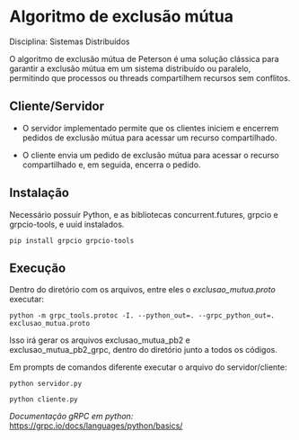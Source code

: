 # Algoritmo de exclusão mútua

Disciplina: Sistemas Distribuídos

O algoritmo de exclusão mútua de Peterson é uma solução clássica para garantir a exclusão mútua em um sistema distribuído ou paralelo, permitindo que processos ou threads compartilhem recursos sem conflitos.


## Cliente/Servidor

- O servidor implementado permite que os clientes iniciem e encerrem pedidos de exclusão mútua para acessar um recurso compartilhado.

- O cliente envia um pedido de exclusão mútua para acessar o recurso compartilhado e, em seguida, encerra o pedido.


## Instalação


Necessário possuir Python, e as bibliotecas concurrent.futures, grpcio e grpcio-tools, e uuid instalados.


```
pip install grpcio grpcio-tools

```

## Execução

Dentro do diretório com os arquivos, entre eles o _exclusao_mutua.proto_ executar:
```
python -m grpc_tools.protoc -I. --python_out=. --grpc_python_out=. exclusao_mutua.proto
```

Isso irá gerar os arquivos exclusao_mutua_pb2 e exclusao_mutua_pb2_grpc, dentro do diretório junto a todos os códigos.

Em prompts de comandos diferente executar o arquivo do servidor/cliente:

```
python servidor.py
```
```
python cliente.py
```

_Documentação gRPC em python:_ https://grpc.io/docs/languages/python/basics/
